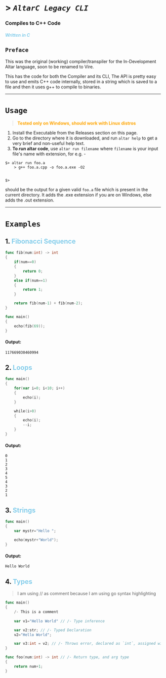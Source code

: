 # > ***`AltarC Legacy CLI`***
### **Compiles to C++ Code**
##### <span style="color:skyblue">*Written in C*</span>

## `Preface`

This was the original (working) compiler/transpiler for the In-Development Altar language, soon to be renamed to Vire.

This has the code for both the Compiler and its CLI, The API is pretty easy to use and emits C++ code internally, stored in a string which is saved to a file and then it uses g++ to compile to binaries.

---

# `Usage`

> <span style="color:orange"> **Tested only on Windows, should work with Linux distros** </span>

1. Install the Executable from the Releases section on this page.
2. Go to the directory where it is downloaded, and run `altar help` to get a very brief and non-useful help text.
3. **To *run* altar code**, use `altar run filename` where `filename` is your input file's name with extension, for e.g. -
```
$> altar run foo.a
    > g++ foo.a.cpp -o foo.a.exe -O2


$> 
```
should be the output for a given valid `foo.a` file which is present in the current directory.
It adds the .exe extension if you are on Windows, else adds the .out extension.

---

# `Examples`

## 1. <span style="color:skyblue">Fibonacci Sequence</span>
```go
func fib(num:int) -> int
{
    if(num==0)
    {
        return 0;
    }
    else if(num==1) 
    {
        return 1;
    }

    return fib(num-1) + fib(num-2);
}

func main()
{
    echo(fib(69));
}
```
#### **Output**: 
```
117669030460994
```

## 2. <span style="color:skyblue">Loops</span>
```go
func main()
{
    for(var i=0; i<10; i++)
    {
        echo(i);
    }

    while(i>0)
    {
        echo(i);
        --i;
    }
}
```
#### **Output**:
```
0
1
2
3
4
5
4
3
2
1
```

## 3. <span style="color:skyblue">Strings</span>
```go
func main()
{
    var mystr="Hello ";
    
    echo(mystr+"World");
}
```
#### **Output**:
```
Hello World
```

## 4. <span style="color:skyblue">Types</span>

> I am using // as comment because I am using go syntax highlighting

```go
func main()
{
    /- This is a comment
    
    var v1="Hello World" // /- Type inference

    var v2:str; // /- Typed Declaration
    v2="Hello World"; 

    var v3:int = v2; // /- Throws error, declared as `int`, assigned with `str`
}

func foo(num:int) -> int // /- Return type, and arg type
{
    return num+1;
}
```
